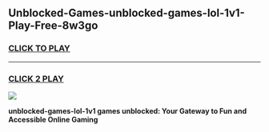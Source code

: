 
## Unblocked-Games-unblocked-games-lol-1v1-Play-Free-8w3go
<h3>
<a href="https://premium76.site?title=unblocked-games-lol-1v1&ref=23A">CLICK TO PLAY</a></h3>
<hr>

<h3>
<a href="https://premium76.site?title=unblocked-games-lol-1v1&ref=23A">CLICK 2 PLAY</a>
  
</h3>

<a href="https://premium76.site?title=unblocked-games-lol-1v1&ref=23A"><img src="https://clearcache.store/games.png"></a>


**unblocked-games-lol-1v1 games unblocked: Your Gateway to Fun and Accessible Online Gaming**
